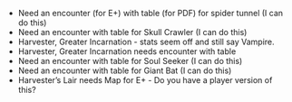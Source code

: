 - Need an encounter (for E+) with table (for PDF) for spider tunnel (I can do this)
- Need an encounter with table for Skull Crawler (I can do this)
- Harvester, Greater Incarnation - stats seem off and still say Vampire. 
- Harvester, Greater Incarnation needs encounter with table
- Need an encounter with table for Soul Seeker (I can do this)
- Need an encounter with table for Giant Bat (I can do this)
- Harvester’s Lair needs Map for E+ - Do you have a player version of this?